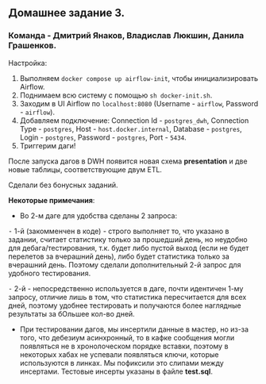 ## Домашнее задание 3.
### Команда - Дмитрий Янаков, Владислав Люкшин, Данила Грашенков.

Настройка:
1) Выполняем `docker compose up airflow-init`, чтобы инициализировать Airflow.
2) Поднимаем всю систему с помощью `sh docker-init.sh`.
3) Заходим в UI Airflow по `localhost:8080` (Username - `airflow`, Password - `airflow`).
4) Добавляем подключение: Connection Id - `postgres_dwh`, Connection Type - `postgres`, Host - `host.docker.internal`, Database - `postgres`, Login - `postgres`, Password - `postgres`, Port - `5434`.
5) Триггерим даги!

После запуска дагов в DWH появится новая схема **presentation** и две новые таблицы, соответствующие двум ETL.

Сделали без бонусных заданий. 

**Некоторые примечания**:
* Во 2-м даге для удобства сделаны 2 запроса:

 ⁃ 1-й (закомменчен в коде) - строго выполняет то, что указано в задании, считает статистику только за прошедший день, но неудобно для дебага/тестирования, т.к. будет либо пустой выход (если не будет перелетов за вчерашний день), либо будет статистика только за вчерашний день. Поэтому сделали дополнительный 2-й запрос для удобного тестирования.
 
 ⁃ 2-й - непосредственно используется в даге, почти идентичен 1-му запросу, отличие лишь в том, что статистика пересчитается для всех дней, поэтому удобнее тестировать и получаются более наглядные результаты за бОльшее кол-во дней.
 
* При тестировании дагов, мы инсертили данные в мастер, но из-за того, что дебезиум асинхронный, то в кафке сообщения могли появляться не в хронолоческом порядке вставки, поэтому в некоторых хабах не успевали появляться ключи, которые используются в линках. Мы пофиксили это слипами между инсертами. Тестовые инсерты указаны в файле **test.sql**.
